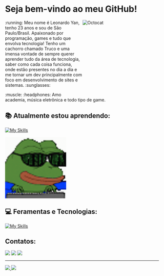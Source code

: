 # Seja bem-vindo ao meu GitHub! 
<img align="right" width="250" height="250" src="https://user-images.githubusercontent.com/71907948/206302297-4e9ef263-d22d-47fd-810b-ab5840ad6d09.png" alt="Octocat"/>
<p>:running: Meu nome é Leonardo Yan, tenho 23 anos e sou de São Paulo/Brasil. Apaixonado por programação, games e tudo que envolva tecnologia! Tenho um cachorro chamado Truco e uma imensa vontade de sempre querer aprender tudo da área de tecnologia, saber como cada coisa funciona, onde estão presentes no dia a dia e me tornar um dev principalmente com foco em desenvolvimento de sites e sistemas. :sunglasses: </p> 

<p> :muscle: :headphones: Amo academia, música eletrônica e todo tipo de game. </p>

## :books: Atualmente estou aprendendo: 
[![My Skills](https://skillicons.dev/icons?i=linux,nodejs,react,firebase)](https://skillicons.dev)

<img width="200" height="200" align="top" src="https://github.com/Risole490/Risole490/blob/main/hacker-pepe.gif" alt="Gif hacker pepe"/>

## :computer: Feramentas e Tecnologias:
[![My Skills](https://skillicons.dev/icons?i=html,css,js,git,github,figma,vscode,vercel)](https://skillicons.dev)


## Contatos:
<div>
  <a href="https://instagram.com/risol3" target="_blank"><img src="https://img.shields.io/badge/-Instagram-%23E4405F?style=for-the-badge&logo=instagram&logoColor=white" target="_blank"></a>
  <a href = "mailto: lyrsit6@gmail.com"><img src="https://img.shields.io/badge/Gmail-D14836?style=for-the-badge&logo=gmail&logoColor=white" target="_blank"></a>
  <a href="https://www.linkedin.com/in/leoyanricioli/" target="_blank"><img src="https://img.shields.io/badge/-LinkedIn-%230077B5?style=for-the-badge&logo=linkedin&logoColor=white" target="_blank"></a>   
</div>

<hr>
<div>
<a href="https://github.com/Risole490">
<img height="180em" src="https://github-readme-stats.vercel.app/api/top-langs/?username=Risole490&layout=compact&langs_count=7&theme=dracula"/>
<img height="180em" src="https://github-readme-stats.vercel.app/api?username=Risole490&show_icons=true&theme=dracula&include_all_commits=true&count_private=true"/>
</div>
